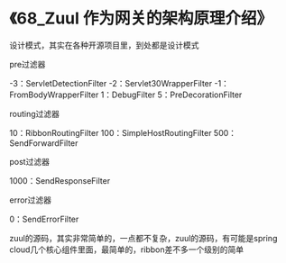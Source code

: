 # 《68_Zuul 作为网关的架构原理介绍》


设计模式，其实在各种开源项目里，到处都是设计模式

pre过滤器

-3：ServletDetectionFilter
-2：Servlet30WrapperFilter
-1：FromBodyWrapperFilter
1：DebugFilter
5：PreDecorationFilter

routing过滤器

10：RibbonRoutingFilter
100：SimpleHostRoutingFilter
500：SendForwardFilter

post过滤器

1000：SendResponseFilter

error过滤器

0：SendErrorFilter

zuul的源码，其实非常简单的，一点都不复杂，zuul的源码，有可能是spring cloud几个核心组件里面，最简单的，ribbon差不多一个级别的简单




